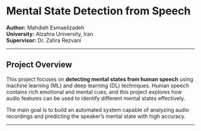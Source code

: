 # Mental State Detection from Speech

**Author:** Mahdieh Esmaeilzadeh  
**University:** Alzahra University, Iran  
**Supervisor:** Dr. Zahra Rezvani  

---

## Project Overview

This project focuses on **detecting mental states from human speech** using machine learning (ML) and deep learning (DL) techniques. Human speech contains rich emotional and mental cues, and this project explores how audio features can be used to identify different mental states effectively.

The main goal is to build an automated system capable of analyzing audio recordings and predicting the speaker’s mental state with high accuracy.

---

